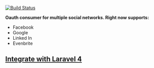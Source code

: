 
[![Build Status](https://travis-ci.org/stavros-zavrakas/social-oauth.svg?branch=master)](https://travis-ci.org/stavros-zavrakas/social-oauth)

**Oauth consumer for multiple social networks. Right now supports:** 
- Facebook
- Google
- Linked In
- Evenbrite

## [Integrate with Laravel 4](https://github.com/stavros-zavrakas/social-oauth/wiki)
